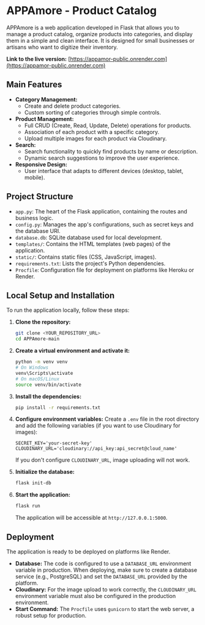# APPAmore - Product Catalog

APPAmore is a web application developed in Flask that allows you to manage a product catalog, organize products into categories, and display them in a simple and clean interface. It is designed for small businesses or artisans who want to digitize their inventory.

**Link to the live version:** [https://appamor-public.onrender.com](https://appamor-public.onrender.com)

## Main Features

- **Category Management:**
  - Create and delete product categories.
  - Custom sorting of categories through simple controls.
- **Product Management:**
  - Full CRUD (Create, Read, Update, Delete) operations for products.
  - Association of each product with a specific category.
  - Upload multiple images for each product via Cloudinary.
- **Search:**
  - Search functionality to quickly find products by name or description.
  - Dynamic search suggestions to improve the user experience.
- **Responsive Design:**
  - User interface that adapts to different devices (desktop, tablet, mobile).

## Project Structure

- `app.py`: The heart of the Flask application, containing the routes and business logic.
- `config.py`: Manages the app's configurations, such as secret keys and the database URI.
- `database.db`: SQLite database used for local development.
- `templates/`: Contains the HTML templates (web pages) of the application.
- `static/`: Contains static files (CSS, JavaScript, images).
- `requirements.txt`: Lists the project's Python dependencies.
- `Procfile`: Configuration file for deployment on platforms like Heroku or Render.

## Local Setup and Installation

To run the application locally, follow these steps:

1.  **Clone the repository:**
    ```bash
    git clone <YOUR_REPOSITORY_URL>
    cd APPAmore-main
    ```

2.  **Create a virtual environment and activate it:**
    ```bash
    python -m venv venv
    # On Windows
    venv\Scripts\activate
    # On macOS/Linux
    source venv/bin/activate
    ```

3.  **Install the dependencies:**
    ```bash
    pip install -r requirements.txt
    ```

4.  **Configure environment variables:**
    Create a `.env` file in the root directory and add the following variables (if you want to use Cloudinary for images):
    ```
    SECRET_KEY='your-secret-key'
    CLOUDINARY_URL='cloudinary://api_key:api_secret@cloud_name'
    ```
    If you don't configure `CLOUDINARY_URL`, image uploading will not work.

5.  **Initialize the database:**
    ```bash
    flask init-db
    ```

6.  **Start the application:**
    ```bash
    flask run
    ```
    The application will be accessible at `http://127.0.0.1:5000`.

## Deployment

The application is ready to be deployed on platforms like Render.

- **Database:** The code is configured to use a `DATABASE_URL` environment variable in production. When deploying, make sure to create a database service (e.g., PostgreSQL) and set the `DATABASE_URL` provided by the platform.
- **Cloudinary:** For the image upload to work correctly, the `CLOUDINARY_URL` environment variable must also be configured in the production environment.
- **Start Command:** The `Procfile` uses `gunicorn` to start the web server, a robust setup for production.
